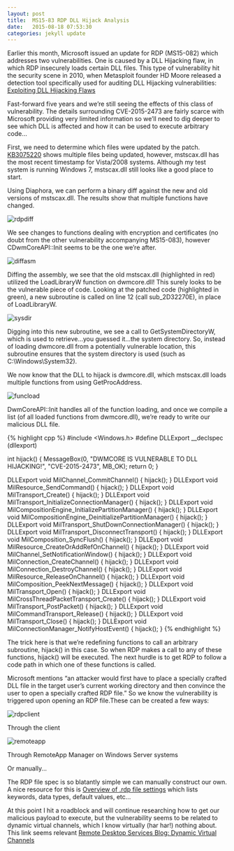 ```yaml
---
layout: post
title:  MS15-83 RDP DLL Hijack Analysis
date:   2015-08-18 07:53:30
categories: jekyll update
---
```

Earlier this month, Microsoft issued an update for RDP (MS15-082) which addresses two vulnerabilities. One is caused by a DLL Hijacking flaw, in which RDP insecurely loads certain DLL files. This type of vulnerability hit the security scene in 2010, when Metasploit founder HD Moore released a detection tool specifically used for auditing DLL Hijacking vulnerabilities: [Exploiting DLL Hijacking Flaws](https://community.rapid7.com/community/metasploit/blog/2010/08/22/exploiting-dll-hijacking-flaws)

Fast-forward five years and we’re still seeing the effects of this class of vulnerability. The details surrounding CVE-2015-2473 are fairly scarce with Microsoft providing very limited information so we’ll need to dig deeper to see which DLL is affected and how it can be used to execute arbitrary code…

First, we need to determine which files were updated by the patch. [KB3075220](https://support.microsoft.com/en-us/kb/3075220) shows multiple files being updated, however, mstscax.dll has the most recent timestamp for Vista/2008 systems. Although my test system is running Windows 7, mstscax.dll still looks like a good place to start.

Using Diaphora, we can perform a binary diff against the new and old versions of mstscax.dll. The results show that multiple functions have changed.



![rdpdiff](/images/diffratio.JPG)

We see changes to functions dealing with encryption and certificates (no doubt from the other vulnerability accompanying MS15-083), however CDwmCoreAPI::Init seems to be the one we’re after.



![diffasm](/images/asmdiff.JPG)

Diffing the assembly, we see that the old mstscax.dll (highlighted in red) utilized the LoadLibraryW function on dwmcore.dll! This surely looks to be the vulnerable piece of code. Looking at the patched code (highlighted in green), a new subroutine is called on line 12 (call sub_2D32270E), in place of LoadLibraryW.



![sysdir](/images/getsysdir.JPG)

Digging into this new subroutine, we see a call to GetSystemDirectoryW, which is used to retrieve…you guessed it…the system directory. So, instead of loading dwmcore.dll from a potentially vulnerable location, this subroutine ensures that the system directory is used (such as C:\Windows\System32).

We now know that the DLL to hijack is dwmcore.dll, which mstscax.dll loads multiple functions from using GetProcAddress.



![funcload](/images/funcload.JPG)

DwmCoreAPI::Init handles all of the function loading, and once we compile a list (of all loaded functions from dwmcore.dll), we’re ready to write our malicious DLL file.

{% highlight cpp %}
#include <Windows.h>
#define DLLExport __declspec (dllexport)

int hijack()
{
	MessageBox(0, "DWMCORE IS VULNERABLE TO DLL HIJACKING!", "CVE-2015-2473", MB_OK);
	return 0;
}

DLLExport void MilChannel_CommitChannel() { hijack(); }
DLLExport void MilResource_SendCommand() { hijack(); }
DLLExport void MilTransport_Create() { hijack(); }
DLLExport void MilTransport_InitializeConnectionManager() { hijack(); }
DLLExport void MilCompositionEngine_InitializePartitionManager() { hijack(); }
DLLExport void MilCompositionEngine_DeinitializePartitionManager() { hijack(); }
DLLExport void MilTransport_ShutDownConnectionManager() { hijack(); }
DLLExport void MilTransport_DisconnectTransport() { hijack(); }
DLLExport void MilComposition_SyncFlush() { hijack(); }
DLLExport void MilResource_CreateOrAddRefOnChannel() { hijack(); }
DLLExport void MilChannel_SetNotificationWindow() { hijack(); }
DLLExport void MilConnection_CreateChannel() { hijack(); }
DLLExport void MilConnection_DestroyChannel() { hijack(); }
DLLExport void MilResource_ReleaseOnChannel() { hijack(); }
DLLExport void MilComposition_PeekNextMessage() { hijack(); }
DLLExport void MilTransport_Open() { hijack(); }
DLLExport void MilCrossThreadPacketTransport_Create() { hijack(); }
DLLExport void MilTransport_PostPacket() { hijack(); }
DLLExport void MilCommandTransport_Release() { hijack(); }
DLLExport void MilTransport_Close() { hijack(); }
DLLExport void MilConnectionManager_NotifyHostEvent() { hijack(); }
{% endhighlight %}

The trick here is that we’re redefining functions to call an arbitrary subroutine, hijack() in this case. So when RDP makes a call to any of these functions, hijack() will be executed. The next hurdle is to get RDP to follow a code path in which one of these functions is called.

Microsoft mentions “an attacker would first have to place a specially crafted DLL file in the target user’s current working directory and then convince the user to open a specially crafted RDP file.” So we know the vulnerability is triggered upon opening an RDP file.These can be created a few ways:



![rdpclient](/images/rdp_client_save.JPG)

Through the client




![remoteapp](/images/rdpappman.JPG)

Through RemoteApp Manager on Windows Server systems


Or manually…

The RDP file spec is so blatantly simple we can manually construct our own. A nice resource for this is [Overview of .rdp file settings](http://www.donkz.nl/files/rdpsettings.html) which lists keywords, data types, default values, etc…

At this point I hit a roadblock and will continue researching how to get our malicious payload to execute, but the vulnerability seems to be related to dynamic virtual channels, which I know virtually (har har!)  nothing about. This link seems relevant [Remote Desktop Services Blog: Dynamic Virtual Channels](http://blogs.msdn.com/b/rds/archive/2007/09/20/dynamic-virtual-channels.aspx)

